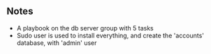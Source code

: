 ## Notes
- A playbook on the db server group with 5 tasks
- Sudo user is used to install everything, and create the 'accounts' database, with 'admin' user
